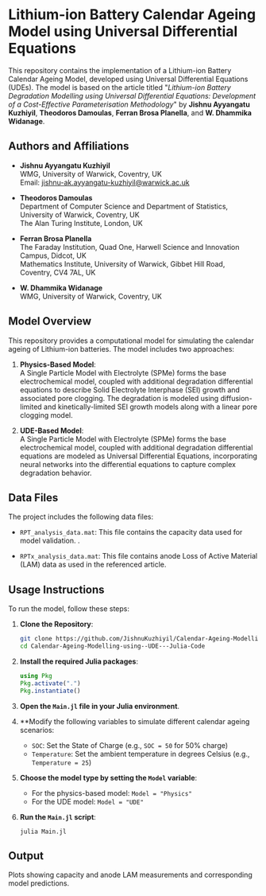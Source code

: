 # **Lithium-ion Battery Calendar Ageing Model using Universal Differential Equations**

This repository contains the implementation of a Lithium-ion Battery Calendar Ageing Model, developed using Universal Differential Equations (UDEs). The model is based on the article titled "*Lithium-ion Battery Degradation Modelling using Universal Differential Equations: Development of a Cost-Effective Parameterisation Methodology*" by **Jishnu Ayyangatu Kuzhiyil**, **Theodoros Damoulas**, **Ferran Brosa Planella**, and **W. Dhammika Widanage**.

## **Authors and Affiliations**

- **Jishnu Ayyangatu Kuzhiyil**  
  WMG, University of Warwick, Coventry, UK  
  Email: [jishnu-ak.ayyangatu-kuzhiyil@warwick.ac.uk](mailto:jishnu-ak.ayyangatu-kuzhiyil@warwick.ac.uk)

- **Theodoros Damoulas**  
  Department of Computer Science and Department of Statistics, University of Warwick, Coventry, UK  
  The Alan Turing Institute, London, UK

- **Ferran Brosa Planella**  
  The Faraday Institution, Quad One, Harwell Science and Innovation Campus, Didcot, UK  
  Mathematics Institute, University of Warwick, Gibbet Hill Road, Coventry, CV4 7AL, UK

- **W. Dhammika Widanage**  
  WMG, University of Warwick, Coventry, UK

## **Model Overview**

This repository provides a computational model for simulating the calendar ageing of Lithium-ion batteries. The model includes two approaches:

1. **Physics-Based Model**:  
   A Single Particle Model with Electrolyte (SPMe) forms the base electrochemical model, coupled with additional degradation differential equations to describe Solid Electrolyte Interphase (SEI) growth and associated pore clogging. The degradation is modeled using diffusion-limited and kinetically-limited SEI growth models along with a linear pore clogging model.

2. **UDE-Based Model**:  
   A Single Particle Model with Electrolyte (SPMe) forms the base electrochemical model, coupled with additional degradation differential equations are modeled as Universal Differential Equations, incorporating neural networks into the differential equations to capture complex degradation behavior.

## Data Files

The project includes the following data files:

* `RPT_analysis_data.mat`: This file contains the capacity data used for model validation. .

* `RPTx_analysis_data.mat`: This file contains anode Loss of Active Material (LAM) data as used in the referenced article.
  
## **Usage Instructions**

To run the model, follow these steps:

1. **Clone the Repository**:
   ```bash
   git clone https://github.com/JishnuKuzhiyil/Calendar-Ageing-Modelling-using--UDE---Julia-Code.git
   cd Calendar-Ageing-Modelling-using--UDE---Julia-Code

2. **Install the required Julia packages**:
   ```julia
   using Pkg
   Pkg.activate(".")
   Pkg.instantiate()
   ```

3. **Open the `Main.jl` file in your Julia environment**.

4. **Modify the following variables to simulate different calendar ageing scenarios:
   - `SOC`: Set the State of Charge (e.g., `SOC = 50` for 50% charge)
   - `Temperature`: Set the ambient temperature in degrees Celsius (e.g., `Temperature = 25`)

5. **Choose the model type by setting the `Model` variable**:
   - For the physics-based model: `Model = "Physics"`
   - For the UDE model: `Model = "UDE"`

6. **Run the `Main.jl` script**:
   ```
   julia Main.jl
   ```

## Output

Plots showing capacity and anode LAM measurements and corresponding model predictions.
   

